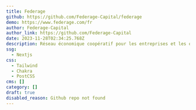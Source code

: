 ```yaml
---
title: Federage
github: https://github.com/Federage-Capital/federage
demo: https://www.federage.com/fr
author: Federage-Capital
author_link: https://github.com/Federage-Capital
date: 2023-11-28T02:34:25.768Z
description: Réseau économique coopératif pour les entreprises et les organisations.
ssg:
  - Nextjs
css:
  - Tailwind
  - Chakra
  - PostCSS
cms: []
category: []
draft: true
disabled_reason: Github repo not found
---
```

